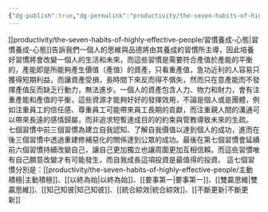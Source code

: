 ```yaml
---
{"dg-publish":true,"dg-permalink":"productivity/the-seven-habits-of-highly-effective-people/高效人士的七個習慣","permalink":"/productivity/the-seven-habits-of-highly-effective-people/高效人士的七個習慣/","title":"高效人士的七個習慣"}
---
```



[[productivity/the-seven-habits-of-highly-effective-people/習慣養成-心態\|習慣養成-心態]]告訴我們一個人的思維與品德將由其養成的習慣所主導，因此培養好習慣將會改變一個人的生活和未來，而這些習慣是需要符合產值於產能的平衡的，產能即是所能夠產生價值（產值）的資產，只看重產值，急功近利的人容易只獲得短期利益，而讓資產受損，長時間下來反而得不償失，然而只在意產能而不發揮產值反而缺乏行動力，無法進步。一個人的資產包含人力、物力和財力，會有注重產能和產值的平衡，這些資源才能夠好好的發揮效用，不論是個人或是團體，例如注重員工的信任感、尊重員工可能帶來員工長期的貢獻，而注重親人間的溝通可以帶來長遠的感情歸屬，而非追求短暫達成目的的約束與管教導致未來的生疏。
七個習慣中前三個習慣為建立自我認知、了解自我價值以達到個人的成功，進而在後三個習慣中透過重建修補惡化的關係達到公眾的成功。最後在第七個習慣會延續前六個習慣持續改變自己，讓自己更加獨立也讓周圍更加互相信賴。而這些習慣唯有自己願意改變才有可能發生，而自我成長這項投資是最值得的投資。
這七個習慣分別是：[[productivity/the-seven-habits-of-highly-effective-people/主動積極\|主動積極]]、[[以終為始\|以終為始]]、[[要事第一\|要事第一]]、[[雙贏思維\|雙贏思維]]、[[知己知彼\|知己知彼]]、[[統合綜效\|統合綜效]]、[[不斷更新\|不斷更新]]